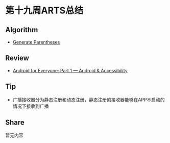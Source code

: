 # 第十九周ARTS总结
## Algorithm
- [Generate Parentheses](https://leetcode.com/problems/generate-parentheses/)

## Review
- [Android for Everyone: Part 1 — Android & Accessibility](https://proandroiddev.com/android-for-everyone-part-1-android-accessibility-a0dd9043db76)

## Tip
+ 广播接收器分为静态注册和动态注册，静态注册的接收器能够在APP不启动的情况下接收到广播
  
## Share
暂无内容